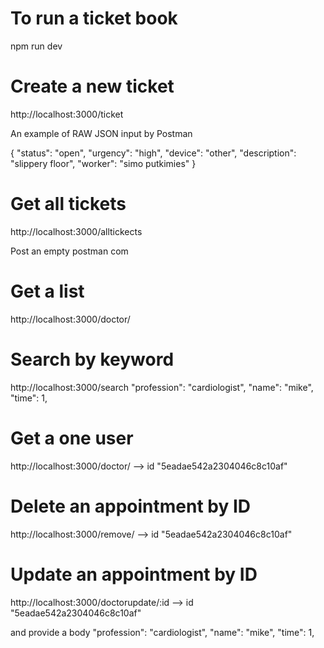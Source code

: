 # To run a ticket book
npm run dev

# Create a new ticket

http://localhost:3000/ticket

An example of RAW JSON input by Postman

{
	"status": "open",
	"urgency": "high",
	"device": "other",
	"description": "slippery floor",
	"worker": "simo putkimies"
}


# Get all tickets

http://localhost:3000/alltickects

Post an empty postman  com

# Get a list

http://localhost:3000/doctor/

# Search by keyword

http://localhost:3000/search
"profession": "cardiologist",
"name": "mike",
"time": 1,

# Get a one user

http://localhost:3000/doctor/ --> id "5eadae542a2304046c8c10af"

# Delete an appointment by ID

http://localhost:3000/remove/ --> id "5eadae542a2304046c8c10af"

# Update an appointment by ID

http://localhost:3000/doctorupdate/:id --> id "5eadae542a2304046c8c10af"

and provide a body
"profession": "cardiologist",
"name": "mike",
"time": 1,
